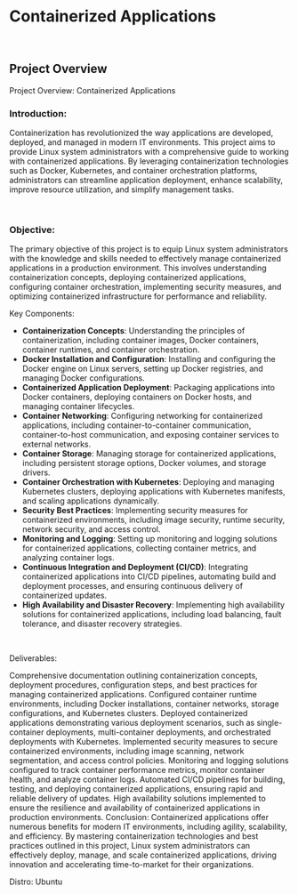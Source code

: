 # Containerized Applications

<br> 

## Project Overview


Project Overview: Containerized Applications

### Introduction:
Containerization has revolutionized the way applications are developed, deployed, and managed in modern IT environments. This project aims to provide Linux system administrators with a comprehensive guide to working with containerized applications. By leveraging containerization technologies such as Docker, Kubernetes, and container orchestration platforms, administrators can streamline application deployment, enhance scalability, improve resource utilization, and simplify management tasks.

<br>

### Objective:
The primary objective of this project is to equip Linux system administrators with the knowledge and skills needed to effectively manage containerized applications in a production environment. This involves understanding containerization concepts, deploying containerized applications, configuring container orchestration, implementing security measures, and optimizing containerized infrastructure for performance and reliability.

Key Components:

- <b>Containerization Concepts</b>: Understanding the principles of containerization, including container images, Docker containers, container runtimes, and container orchestration.
- <b>Docker Installation and Configuration</b>: Installing and configuring the Docker engine on Linux servers, setting up Docker registries, and managing Docker configurations.
- <b>Containerized Application Deployment</b>: Packaging applications into Docker containers, deploying containers on Docker hosts, and managing container lifecycles.
- <b>Container Networking</b>: Configuring networking for containerized applications, including container-to-container communication, container-to-host communication, and exposing container services to external networks.
- <b>Container Storage</b>: Managing storage for containerized applications, including persistent storage options, Docker volumes, and storage drivers.
- <b>Container Orchestration with Kubernetes</b>: Deploying and managing Kubernetes clusters, deploying applications with Kubernetes manifests, and scaling applications dynamically.
- <b>Security Best Practices</b>: Implementing security measures for containerized environments, including image security, runtime security, network security, and access control.
- <b>Monitoring and Logging</b>: Setting up monitoring and logging solutions for containerized applications, collecting container metrics, and analyzing container logs.
- <b>Continuous Integration and Deployment (CI/CD)</b>: Integrating containerized applications into CI/CD pipelines, automating build and deployment processes, and ensuring continuous delivery of containerized updates.
- <b>High Availability and Disaster Recovery</b>: Implementing high availability solutions for containerized applications, including load balancing, fault tolerance, and disaster recovery strategies.

<br>

Deliverables:

Comprehensive documentation outlining containerization concepts, deployment procedures, configuration steps, and best practices for managing containerized applications.
Configured container runtime environments, including Docker installations, container networks, storage configurations, and Kubernetes clusters.
Deployed containerized applications demonstrating various deployment scenarios, such as single-container deployments, multi-container deployments, and orchestrated deployments with Kubernetes.
Implemented security measures to secure containerized environments, including image scanning, network segmentation, and access control policies.
Monitoring and logging solutions configured to track container performance metrics, monitor container health, and analyze container logs.
Automated CI/CD pipelines for building, testing, and deploying containerized applications, ensuring rapid and reliable delivery of updates.
High availability solutions implemented to ensure the resilience and availability of containerized applications in production environments.
Conclusion:
Containerized applications offer numerous benefits for modern IT environments, including agility, scalability, and efficiency. By mastering containerization technologies and best practices outlined in this project, Linux system administrators can effectively deploy, manage, and scale containerized applications, driving innovation and accelerating time-to-market for their organizations.

Distro: Ubuntu 
